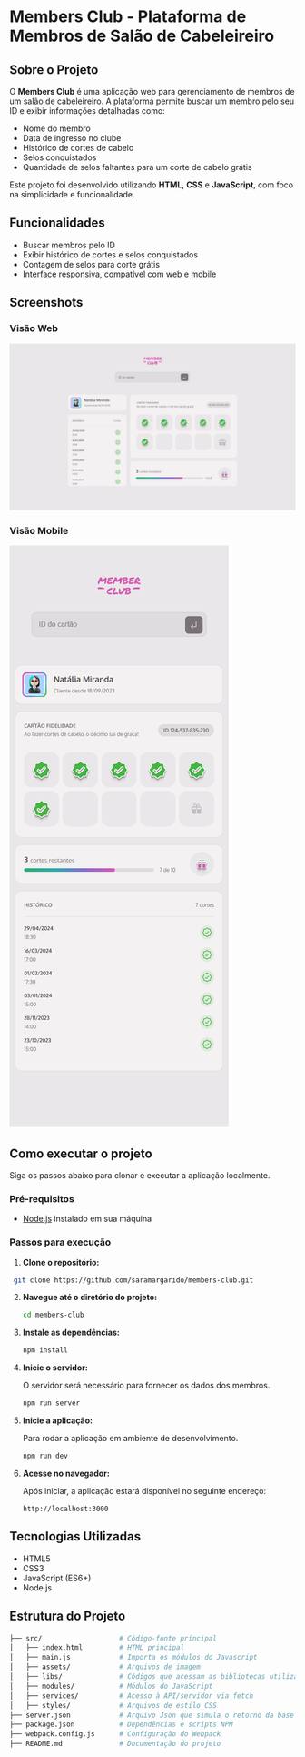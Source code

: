 # Members Club - Plataforma de Membros de Salão de Cabeleireiro

## Sobre o Projeto

O **Members Club** é uma aplicação web para gerenciamento de membros de um salão de cabeleireiro. A plataforma permite buscar um membro pelo seu ID e exibir informações detalhadas como:

- Nome do membro
- Data de ingresso no clube
- Histórico de cortes de cabelo
- Selos conquistados
- Quantidade de selos faltantes para um corte de cabelo grátis

Este projeto foi desenvolvido utilizando **HTML**, **CSS** e **JavaScript**, com foco na simplicidade e funcionalidade.

## Funcionalidades

- Buscar membros pelo ID
- Exibir histórico de cortes e selos conquistados
- Contagem de selos para corte grátis
- Interface responsiva, compatível com web e mobile

## Screenshots

### Visão Web

![Visão Web](src/assets/web-view.png)

### Visão Mobile

![Visão Mobile](src/assets/mobile-view.png)

## Como executar o projeto

Siga os passos abaixo para clonar e executar a aplicação localmente.

### Pré-requisitos

- [Node.js](https://nodejs.org/) instalado em sua máquina

### Passos para execução

1. **Clone o repositório:**
  ```bash
   git clone https://github.com/saramargarido/members-club.git
  ```

2. **Navegue até o diretório do projeto:**

   ```bash
   cd members-club
   ```

3. **Instale as dependências:**
 
   ```bash
   npm install
   ```

4. **Inicie o servidor:**

   O servidor será necessário para fornecer os dados dos membros.

   ```bash
   npm run server
   ```

5. **Inicie a aplicação:**

   Para rodar a aplicação em ambiente de desenvolvimento.

   ```bash
   npm run dev
   ```

6. **Acesse no navegador:**
 
   Após iniciar, a aplicação estará disponível no seguinte endereço:

   ```
   http://localhost:3000
   ```

## Tecnologias Utilizadas

- HTML5
- CSS3
- JavaScript (ES6+)
- Node.js

## Estrutura do Projeto

```bash
├── src/                   # Código-fonte principal
│   ├── index.html         # HTML principal
│   ├── main.js            # Importa os módulos do Javascript
│   ├── assets/            # Arquivos de imagem
│   ├── libs/              # Códigos que acessam as bibliotecas utilizadas
│   ├── modules/           # Módulos do JavaScript
│   ├── services/          # Acesso à API/servidor via fetch
│   ├── styles/            # Arquivos de estilo CSS
├── server.json            # Arquivo Json que simula o retorno da base de dados
├── package.json           # Dependências e scripts NPM
├── webpack.config.js      # Configuração do Webpack
├── README.md              # Documentação do projeto
```




